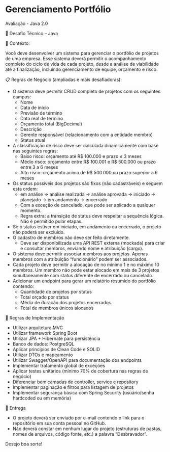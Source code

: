 ﻿# Gerenciamento Portfólio 

Avaliação - Java 2.0

💼 Desafio Técnico – Java 

🧩 Contexto:

Você deve desenvolver um sistema para gerenciar o portfólio de projetos de uma empresa. Esse sistema deverá permitir o acompanhamento completo do ciclo de vida de cada projeto, desde a análise de viabilidade até a finalização, incluindo gerenciamento de equipe, orçamento e risco.

📋 Regras de Negócio (ampliadas e mais desafiadoras):
* O sistema deve permitir CRUD completo de projetos com os seguintes campos:
    * Nome
    * Data de início
    * Previsão de término
    * Data real de término
    * Orçamento total (BigDecimal)
    * Descrição
    * Gerente responsável (relacionamento com a entidade membro)
    * Status atual
* A classificação de risco deve ser calculada dinamicamente com base nas seguintes regras:
    * Baixo risco: orçamento até R$ 100.000 e prazo ≤ 3 meses
    * Médio risco: orçamento entre R$ 100.001 e R$ 500.000 ou prazo entre 3 a 6 meses
    * Alto risco: orçamento acima de R$ 500.000 ou prazo superior a 6 meses
* Os status possíveis dos projetos são fixos (não cadastráveis) e seguem esta ordem:
    * em análise → análise realizada → análise aprovada → iniciado → planejado → em andamento → encerrado
    * Com a exceção de cancelado, que pode ser aplicado a qualquer momento.
    * Regra extra: a transição de status deve respeitar a sequência lógica. Não é permitido pular etapas.
* Se o status estiver em iniciado, em andamento ou encerrado, o projeto não poderá ser excluído.
* O cadastro de membros não deve ser feito diretamente.
    * Deve ser disponibilizada uma API REST externa (mockada) para criar e consultar membros, enviando nome e atribuição (cargo).
* O sistema deve permitir associar membros aos projetos. Apenas membros com a atribuição “funcionário” podem ser associados.
* Cada projeto deve permitir a alocação de no mínimo 1 e no máximo 10 membros. Um membro não pode estar alocado em mais de 3 projetos simultaneamente com status diferente de encerrado ou cancelado.
* Adicionar um endpoint para gerar um relatório resumido do portfólio contendo:
    * Quantidade de projetos por status
    * Total orçado por status
    * Média de duração dos projetos encerrados
    * Total de membros únicos alocados

🧱 Regras de Implementação
* Utilizar arquitetura MVC
* Utilizar framework Spring Boot
* Utilizar JPA + Hibernate para persistência
* Banco de dados: PostgreSQL
* Aplicar princípios de Clean Code e SOLID
* Utilizar DTOs e mapeamento 
* Utilizar Swagger/OpenAPI para documentação dos endpoints
* Implementar tratamento global de exceções
* Aplicar testes unitários (mínimo 70% de cobertura nas regras de negócio)
* Diferenciar bem camadas de controller, service e repository
* Implementar paginação e filtros para listagem de projetos
* Implementar segurança básica com Spring Security (usuário/senha hardcoded ou em memória)

🚀 Entrega
* O projeto deverá ser enviado por e-mail contendo o link para o repositório em sua conta pessoal no GitHub.
* Não deverá constar em nenhum lugar do projeto (estruturas de pastas, nomes de arquivos, código fonte, etc.) a palavra “Desbravador”.

Desejo boa sorte!
